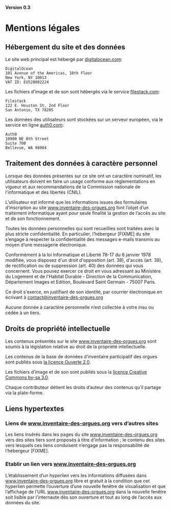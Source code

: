 **Version 0.3**

# Mentions légales

## Hébergement du site et des données

Le site web principal est hébergé par
[digitalocean.com](http://digitalocean.com/):

``` example
DigitalOcean
101 Avenue of the Americas, 10th Floor
New York, NY 10013
VAT ID: EU528002224
```

Les fichiers d’image et de son sont hébergés via le service
[filestack.com](https://www.filestack.com):

``` example
Filestack
122 E. Houston St, 2nd Floor
San Antonio, TX 78205 
```

Les données des utilisateurs sont stockées sur un serveur européen, via
le service en ligne [auth0.com](https://auth0.com):

``` example
Auth0
10900 NE 8th Street
Suite 700
Bellevue, WA 98004
```

## Traitement des données à caractère personnel

Lorsque des données présentes sur ce site ont un caractère nominatif,
les utilisateurs doivent en faire un usage conforme aux réglementations
en vigueur et aux recommandations de la Commission nationale de
l'informatique et des libertés (CNIL).

L’utilisateur est informé que les informations issues des formulaires
d’inscription au site www.inventaire-des-orgues.org font l’objet d’un
traitement informatique ayant pour seule finalité la gestion de l’accès
au site et de son fonctionnement.

Toutes les données personnelles qui sont recueillies sont traitées avec
la plus stricte confidentialité. En particulier, l’hébergeur \[FIXME\]
du site s’engage à respecter la confidentialité des messages e-mails
transmis au moyen d’une messagerie électronique.

Conformément à la loi Informatique et Liberté 78-17 du 6 janvier 1978
modifiée, vous disposez d'un droit d'opposition (art. 38), d'accès (art.
39), de rectification ou de suppression (art. 40) des données qui vous
concernent. Vous pouvez exercer ce droit en vous adressant au Ministère
du Logement et de l'Habitat Durable - Direction de la Communication,
Département Images et Edition, Boulevard Saint Germain - 75007 Paris.

Ce droit s'exerce, en justifiant de son identité, par courrier
électronique en écrivant à contact@inventaire-des-orgues.org

Aucune donnée à caractère personnelle n’est collectée à votre insu ou
cédée à un tiers.

## Droits de propriété intellectuelle

Les contenus présentés sur le site www.inventaire-des-orgues.org sont
soumis à la législation relative au droit de la propriété
intellectuelle.

Les contenus de la base de données d’inventaire participatif des orgues
sont publiés sous [la licence
Ouverte 2.0](https://www.etalab.gouv.fr/wp-content/uploads/2017/04/ETALAB-Licence-Ouverte-v2.0.pdf).

Les fichiers d’image et de son sont publiés sous la [licence Creative
Commons by-sa 3.0](https://creativecommons.org/licenses/by-sa/3.0/fr/).

Chaque contributeur détient les droits d’auteur des contenus qu’il
partage via la plate-forme.

## Liens hypertextes

### Liens de www.inventaire-des-orgues.org vers d’autres sites

Les liens insérés dans les pages du site www.inventaire-des-orgues.org
vers des sites tiers sont proposés à titre d’information ; le contenu
des sites vers lesquels ces liens conduisent n’engage pas la
responsabilité de l’hébergeur \[FIXME\].

### Etablir un lien vers www.inventaire-des-orgues.org

L’établissement d’un hyperlien vers les informations diffusées dans
www.inventaire-des-orgues.org libre et gratuit à la condition que cet
hyperlien permette l’ouverture d’une nouvelle fenêtre de visualisation
et que l’affichage de l’URL www.inventaire-des-orgues.org dans la
nouvelle fenêtre soit lisible par l’internaute dès son ouverture et tout
au long de l’accès aux données du site.
